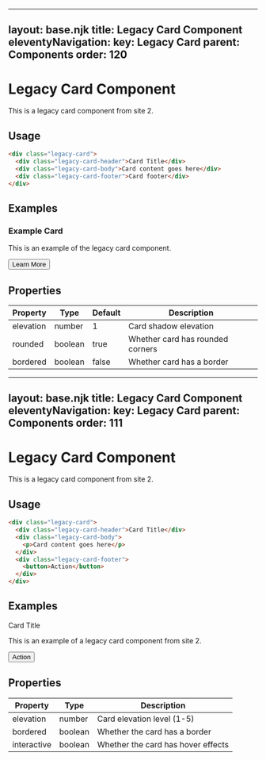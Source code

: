 
---
layout: base.njk
title: Legacy Card Component
eleventyNavigation:
  key: Legacy Card
  parent: Components
  order: 120
---

# Legacy Card Component

This is a legacy card component from site 2.

## Usage

```html
<div class="legacy-card">
  <div class="legacy-card-header">Card Title</div>
  <div class="legacy-card-body">Card content goes here</div>
  <div class="legacy-card-footer">Card footer</div>
</div>
```

## Examples

<div class="bg-white rounded shadow p-4 max-w-md my-8">
  <h3 class="font-semibold mb-2">Example Card</h3>
  <p class="text-gray-700">This is an example of the legacy card component.</p>
  <div class="mt-4 pt-4 border-t">
    <button class="text-blue-600 hover:underline">Learn More</button>
  </div>
</div>

## Properties

| Property | Type | Default | Description |
|----------|------|---------|-------------|
| elevation | number | 1 | Card shadow elevation |
| rounded | boolean | true | Whether card has rounded corners |
| bordered | boolean | false | Whether card has a border |
---
layout: base.njk
title: Legacy Card Component
eleventyNavigation:
  key: Legacy Card
  parent: Components
  order: 111
---

# Legacy Card Component

This is a legacy card component from site 2.

## Usage

```html
<div class="legacy-card">
  <div class="legacy-card-header">Card Title</div>
  <div class="legacy-card-body">
    <p>Card content goes here</p>
  </div>
  <div class="legacy-card-footer">
    <button>Action</button>
  </div>
</div>
```

## Examples

<div class="border rounded-lg overflow-hidden shadow-sm my-6 max-w-md">
  <div class="bg-gray-100 px-4 py-2 font-bold">Card Title</div>
  <div class="p-4">
    <p>This is an example of a legacy card component from site 2.</p>
  </div>
  <div class="bg-gray-100 px-4 py-2 text-right">
    <button class="bg-blue-500 text-white px-3 py-1 rounded text-sm">Action</button>
  </div>
</div>

## Properties

| Property | Type | Description |
|----------|------|-------------|
| elevation | number | Card elevation level (1-5) |
| bordered | boolean | Whether the card has a border |
| interactive | boolean | Whether the card has hover effects |
